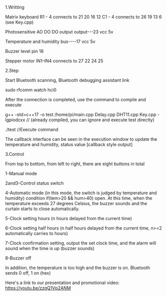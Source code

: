 1.Writting

Matrix keyboard R1 - 4 connects to 21 20 16 12 C1 - 4 connects to 26 19 13 6 (see Key.cpp)

Photosensitive AO DO DO output output---23 vcc 5v

Temperature and humidity bus----17 vcc 5v

Buzzer level pin 18

Stepper motor IN1–IN4 connects to 27 22 24 25

2.Step

Start Bluetooth scanning, Bluetooth debugging assistant link

sudo rfcomm watch hci0

After the connection is completed, use the command to compile and execute

g++ -std=c++17 -o test /home/pi/main.cpp Delay.cpp DHT11.cpp Key.cpp  -lgpiodcxx // (already compiled, you can ignore and execute test directly)

./test //Execute command

The callback interface can be seen in the execution window to update the temperature and humidity, status value [callback style output]

3.Control

From top to bottom, from left to right, there are eight buttons in total

1-Manual mode

2and3-Control status switch

4-Automatic mode (in this mode, the switch is judged by temperature and humidity) condition if(tem>20 && hum>40) open. At this time, when the temperature exceeds 27 degrees Celsius, the buzzer sounds and the curtain starts to close automatically.

5-Clock setting hours (n hours delayed from the current time)

6-Clock setting half hours (n half hours delayed from the current time, n>=2 automatically carries to hours)

7-Clock confirmation setting, output the set clock time, and the alarm will sound when the time is up (buzzer sounds)

8-Buzzer off

In addition, the temperature is too high and the buzzer is on. Bluetooth sends 0 off, 1 on (hex)


Here's a link to our presentation and promotional video:  https://youtu.be/zzqQ1Vp2ANM

